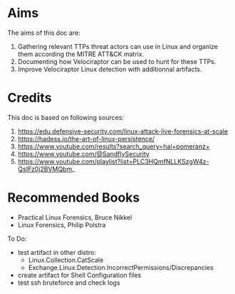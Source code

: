 # Aims
The aims of this doc are:
1. Gathering relevant TTPs threat actors can use in Linux and
   organize them according the MITRE ATT&CK matrix.
2. Documenting how Velociraptor can be used to hunt for these TTPs.
3. Improve Velociraptor Linux detection with additionnal artifacts.

# Credits
This doc is based on following sources:
1. https://edu.defensive-security.com/linux-attack-live-forensics-at-scale
2. https://hadess.io/the-art-of-linux-persistence/
3. https://www.youtube.com/results?search_query=hal+pomeranz+
4. https://www.youtube.com/@SandflySecurity
5. https://www.youtube.com/playlist?list=PLC3HQmfNLLKSzgW4z-QsIFz0j2BVMQbm_


# Recommended Books  
- Practical Linux Forensics, Bruce Nikkel  
- Linux Forensics, Philip Polstra  

To Do:
- test artifact in other distro:
   - Linux.Collection.CatScale
   - Exchange.Linux.Detection.IncorrectPermissions/Discrepancies
- create artifact for Shell Configuration files
- test ssh bruteforce and check logs